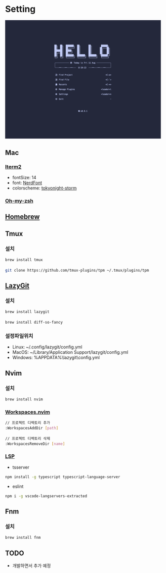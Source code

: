 # Setting

![dashboard](dashboard.png)

## Mac

### [Iterm2](https://iterm2.com/)
- fontSize: 14
- font: [NerdFont](https://www.nerdfonts.com/)
- colorscheme: [tokyonight-storm](https://iterm2colorschemes.com/)

### [Oh-my-zsh](https://ohmyz.sh/)

## [Homebrew](https://brew.sh/index_ko)

## Tmux

### 설치
```bash
brew install tmux

git clone https://github.com/tmux-plugins/tpm ~/.tmux/plugins/tpm
```

## [LazyGit](https://github.com/jesseduffield/lazygit)

### 설치

```bash
brew install lazygit

brew install diff-so-fancy
```
### 설정파일위치
- Linux: ~/.config/lazygit/config.yml
- MacOS: ~/Library/Application Support/lazygit/config.yml
- Windows: %APPDATA%\lazygit\config.yml


## Nvim

### 설치

```bash
brew install nvim
```

### [Workspaces.nvim](https://github.com/natecraddock/workspaces.nvim)

```bash
// 프로젝트 디렉토리 추가
:WorkspacesAddDir [path]

// 프로젝트 디렉토리 삭제
:WorkspacesRemoveDir [name]
```

### [LSP](https://github.com/neovim/nvim-lspconfig/blob/master/doc/server_configurations.md)

- tsserver

```bash
npm install -g typescript typescript-language-server
```

- eslint

```bash
npm i -g vscode-langservers-extracted
```

## Fnm

### 설치

```bash
brew install fnm
```

## TODO

- 개발하면서 추가 예정
